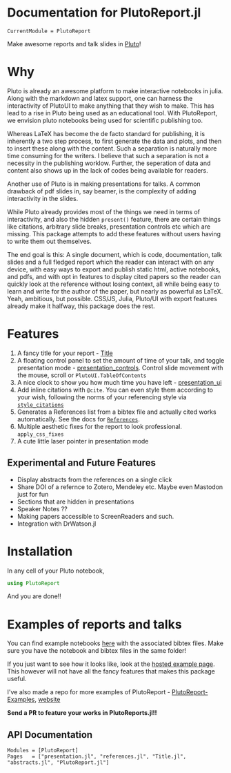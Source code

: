 # Documentation for PlutoReport.jl

```@meta
CurrentModule = PlutoReport
```

Make awesome reports and talk slides in [Pluto](https://github.com/fonsp/Pluto.jl)! 

# Why

Pluto is already an awesome platform to make interactive notebooks in julia. Along with the markdown and latex support, one can harness the interactivity of PlutoUI to make anything that they wish to make. This has lead to a rise in Pluto being used as an educational tool. With PlutoReport, we envision pluto notebooks being used for scientific publishing too. 

Whereas LaTeX has become the de facto standard for publishing, it is inherently a two step process, to first generate the data and plots, and then to insert these along with the content. Such a separation is naturally more time consuming for the writers. I believe that such a separation is not a necessity in the publishing worklow. Further, the seperation of data and content also shows up in the lack of codes being available for readers.

Another use of Pluto is in making presentations for talks. A common drawback of pdf slides in, say beamer, is the complexity of adding interactivity in the slides.

While Pluto already provides most of the things we need in terms of interactivity, and also the hidden `present()` feature, there are certain things like citations, arbitrary slide breaks, presentation controls etc which are missing. This package attempts to add these features without users having to write them out themselves.

The end goal is this: A single document, which is code, documentation, talk slides and a full fledged report which the reader can interact with on any device, with easy ways to export and publish static html, active notebooks, and pdfs, and with opt in features to display cited papers so the reader can quickly look at the reference without losing context, all while being easy to learn and write for the author of the paper, but nearly as powerful as LaTeX. Yeah, ambitious, but possible. CSS/JS, Julia, Pluto/UI with export features already make it halfway, this package does the rest.

# Features

1. A fancy title for your report - [Title](@ref)
2. A floating control panel to set the amount of time of your talk, and toggle presentation mode - [presentation_controls](@ref). Control slide movement with the mouse, scroll or `PlutoUI.TableOfContents`
3. A nice clock to show you how much time you have left - [presentation_ui](@ref)
4. Add inline citations with `@cite`. You can even style them according to your wish, following the norms of your referencing style via [`style_citations`](@ref)
5. Generates a References list from a bibtex file and actually cited works automatically. See the docs for [`References`](@ref).
6. Multiple aesthetic fixes for the report to look professional. `apply_css_fixes`
7.  A cute little laser pointer in presentation mode

## Experimental and Future Features

- Display abstracts from the references on a single click
- Share DOI of a refernce to Zotero, Mendeley etc. Maybe even Mastodon just for fun
- Sections that are hidden in presentations
- Speaker Notes ??
- Making papers accessible to ScreenReaders and such.
- Integration with DrWatson.jl

# Installation

In any cell of your Pluto notebook,

```julia
using PlutoReport
```

And you are done!!


# Examples of reports and talks

You can find example notebooks [here](https://github.com/DhruvaSambrani/PlutoReport.jl/tree/main/examples) with the associated bibtex files. Make sure you have the notebook and bibtex files in the same folder!

If you just want to see how it looks like, look at the [hosted example page](./example.html). This however will not have all the fancy features that makes this package useful.

I've also made a repo for more examples of PlutoReport - [PlutoReport-Examples](https://github.com/dhruvasambrani/PlutoReport-Examples), [website](/PlutoReport-Examples)

**Send a PR to feature your works in PlutoReports.jl!!**

## API Documentation

```@autodocs
Modules = [PlutoReport]
Pages   = ["presentation.jl", "references.jl", "Title.jl", "abstracts.jl", "PlutoReport.jl"]
```
